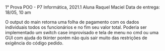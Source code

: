 1° Prova POO - P7 Informática, 2021.1
Aluna Raquel Maciel
Data de entrega: 18/05, 10 am

O output do main retorna uma folha de pagamento com os dados individuais todos os funcionários e 
no fim seu valor total.
Poderia ser implementado um switch case improvisado e tela de menu no cmd ou uma GUI com ajuda do 
tkinter porém não quis sair muito das restrições de exigência do código pedido.